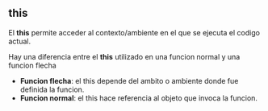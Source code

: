 ## this
El **this** permite acceder al contexto/ambiente en el que se ejecuta el codigo actual. 

Hay una diferencia entre el **this** utilizado en una funcion normal y una funcion flecha

- **Funcion flecha**: el this depende del ambito o ambiente donde fue definida la funcion.
- **Funcion normal**: el this hace referencia al objeto que invoca la funcion.